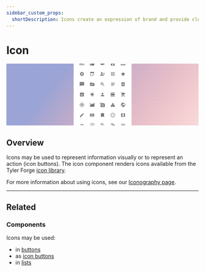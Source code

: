 ```yaml
---
sidebar_custom_props:
  shortDescription: Icons create an expression of brand and provide clear visual patterns and expectations.
---
```


# Icon

<ComponentVisual storybookUrl="https://forge.tylerdev.io/main/?path=/story/components-icon--default">

![](./images/icon.png)

</ComponentVisual>

## Overview

Icons may be used to represent information visually or to represent an action (icon buttons). The icon component renders icons available from the Tyler Forge [icon library](/get-started-components/iconography/library).

For more information about using icons, see our [Iconography page](/get-started/styles/icons).

---

## Related

### Components

Icons may be used:

- in [buttons](/components/buttons/button)
- as [icon buttons](/components/buttons/icon-button)
- in [lists](/components/lists/list)
